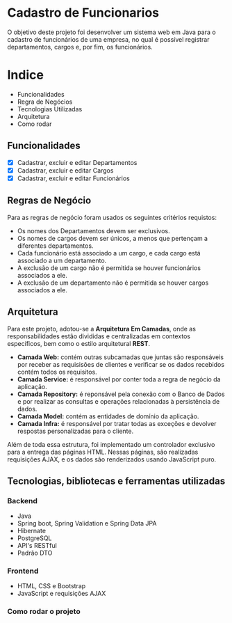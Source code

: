 # Cadastro de Funcionarios
O objetivo deste projeto foi desenvolver um sistema web em Java para o cadastro de funcionários de uma empresa, no qual é possível registrar departamentos, cargos e, por fim, os funcionários.
# Indice
- Funcionalidades
- Regra de Negócios
- Tecnologias Utilizadas 
- Arquitetura
- Como rodar
## Funcionalidades
- [x] Cadastrar, excluir e editar Departamentos
- [x] Cadastrar, excluir e editar Cargos
- [x] Cadastrar, excluir e editar Funcionários

## Regras de Negócio
Para as regras de negócio foram usados os seguintes critérios requistos:
- Os nomes dos Departamentos devem ser exclusivos.
- Os nomes de cargos devem ser únicos, a menos que pertençam a diferentes departamentos.
- Cada funcionário está associado a um cargo, e cada cargo está associado a um departamento.
- A exclusão de um cargo não é permitida se houver funcionários associados a ele.
- A exclusão de um departamento não é permitida se houver cargos associados a ele.
## Arquitetura
Para este projeto, adotou-se a **Arquitetura Em Camadas**, onde as responsabilidades estão divididas e centralizadas em contextos específicos, bem como o estilo arquitetural **REST**.
- **Camada Web:** contém outras subcamadas que juntas são responsáveis por receber as requisisões de clientes e verificar se os dados recebidos contém todos os requisitos.
- **Camada Service:** é responsável por conter toda a regra de negócio da aplicação.
- **Camada Repository:** é reponsável pela conexão com o Banco de Dados e por realizar as consultas e operações relacionadas à persistência de dados.
- **Camada Model:** contém as entidades de domínio da aplicação.
- **Camada Infra:** é responsável por tratar todas as exceções e devolver respostas personalizadas para o cliente.

Além de toda essa estrutura, foi implementado um controlador exclusivo para a entrega das páginas HTML. Nessas páginas, são realizadas requisições AJAX, e os dados são renderizados usando JavaScript puro.

## Tecnologias, bibliotecas e ferramentas utilizadas
### Backend
- Java
- Spring boot, Spring Validation e Spring Data JPA
- Hibernate
- PostgreSQL
- API's RESTful
- Padrão DTO
  
### Frontend
- HTML, CSS e Bootstrap
- JavaScript e requisições AJAX

### Como rodar o projeto


